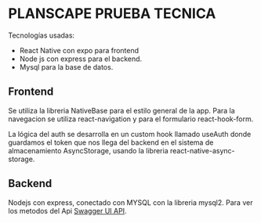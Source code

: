 # PLANSCAPE PRUEBA TECNICA

Tecnologías usadas:

* React Native con expo para frontend
* Node js con express para el backend.
* Mysql para la base de datos.

## Frontend

 Se utiliza la libreria NativeBase para el estilo general de la app. Para la navegacion se utiliza react-navigation y para el formulario react-hook-form.
 
 La lógica del auth se desarrolla en un custom hook llamado useAuth donde guardamos el token que nos llega del backend en el sistema de almacenamiento AsyncStorage, usando la libreria react-native-async-storage.
 
 
## Backend

Nodejs con express, conectado con MYSQL con la libreria mysql2. 
Para ver los metodos del Api  [Swagger UI API](https://elfin-title-production.up.railway.app/docs).


